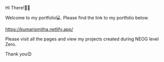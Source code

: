 Hi There!🙋‍♀️

Welcome to my portfolio💻.
Please find the link to my portfolio below.

https://kumarismitha.netlify.app/

Please visit all the pages and view my projects created during NEOG level Zero.


Thank you😊
